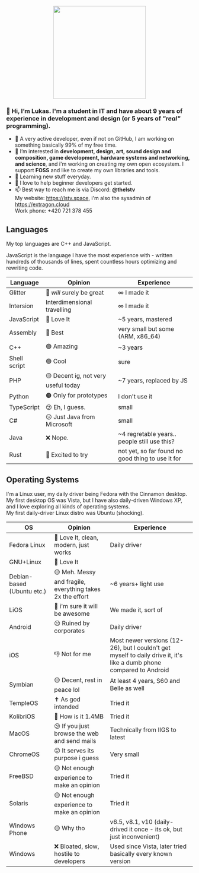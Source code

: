 <p align="center">
      <img height="250" src="https://cdn-origin.extragon.cloud/file/d735f166e6c65ac4b412baf2650ac572.svg?cache">
</p>

### 👋 Hi, I’m **Lukas**. I'm a student in IT and have about 9 years of experience in development and design (or 5 years of *"real"* programming).
- 🗿 A very active developer, even if not on GitHub, I am working on something basically 99% of my free time.
- 👀 I’m interested in **development, design, art, sound design and composition, game development, hardware systems and networking, and science**, and i'm working on creating my own open ecosystem. I support **FOSS** and like to create my own libraries and tools.
- 🌱 Learning new stuff everyday.
- 💞️ I love to help beginner developers get started.
- 📫 Best way to reach me is via Discord: **@thelstv**<br>
      My website: https://lstv.space, i'm also the sysadmin of https://extragon.cloud<br>
      Work phone: +420 721 378 455

## Languages

My top languages are C++ and JavaScript.

JavaScript is the language I have the most experience with - written hundreds of thousands of lines, spent countless hours optimizing and rewriting code.

| Language                     | Opinion      | Experience   |
|------------------------------|--------------|--------------|
| Glitter | 🫥 *will* surely be great | ∞ I made it |
| Intersion | Interdimensional travelling | ∞ I made it |
| JavaScript | 💖 Love It | ~5 years, mastered |
| Assembly | 💪 Best | very small but some (ARM, x86_64) |
| C++ | 🟢 Amazing | ~3 years |
| Shell script | 🟢 Cool | sure |
| PHP | 🟡 Decent ig, not very useful today | ~7 years, replaced by JS |
| Python | 🟠 Only for prototypes | I don't use it |
| TypeScript | 😕 Eh, I guess. | small |
| C# | 😕 Just Java from Microsoft | small |
| Java | ❌ Nope. | ~4 regretable years.. people still use this? |
| Rust | 🫥 Excited to try | not yet, so far found no good thing to use it for |

## Operating Systems

I'm a Linux user, my daily driver being Fedora with the Cinnamon desktop.<br>
My first desktop OS was Vista, but I have also daily-driven Windows XP, and I love exploring all kinds of operating systems.<br>
My first daily-driver Linux distro was Ubuntu (shocking).

| OS                     | Opinion      | Experience   |
|------------------------------|--------------|--------------|
| Fedora Linux | 💖 Love It, clean, modern, just works | Daily driver |
| GNU+Linux | 💖 Love It | |
| Debian-based (Ubuntu etc.) | 🟡 Meh. Messy and fragile, everything takes 2x the effort | ~6 years+ light use |
| LiOS | 🫥 i'm sure it will be awesome | We made it, sort of |
| Android | 😥 Ruined by corporates | Daily driver |
| iOS | 👎 Not for me | Most newer versions (12-26), but I couldn't get myself to daily drive it, it's like a dumb phone compared to Android |
| Symbian | 🟡 Decent, rest in peace lol | At least 4 years, S60 and Belle as well |
| TempleOS | ✝️ As god intended | Tried it |
| KolibriOS | 💾 How is it 1.4MB | Tried it |
| MacOS | 😕 If you just browse the web and send mails | Technically from IIGS to latest |
| ChromeOS | 😕 It serves its purpose i guess | Very small |
| FreeBSD | 🟡 Not enough experience to make an opinion | Tried it |
| Solaris | 🟡 Not enough experience to make an opinion | Tried it |
| Windows Phone | 🟡 Why tho | v6.5, v8.1, v10 (daily-drived it once - its ok, but just inconvenient) |
| Windows | ❌ Bloated, slow, hostile to developers | Used since Vista, later tried basically every known version |

